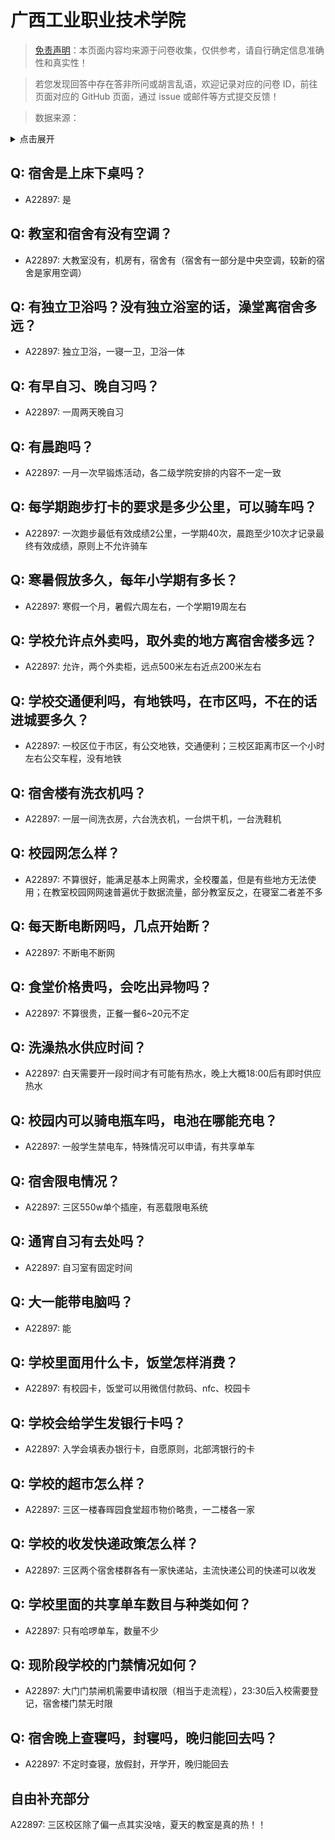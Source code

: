 # 广西工业职业技术学院

> [免责声明](https://colleges.chat/#_3)：本页面内容均来源于问卷收集，仅供参考，请自行确定信息准确性和真实性！

> 若您发现回答中存在答非所问或胡言乱语，欢迎记录对应的问卷 ID，前往页面对应的 GitHub 页面，通过 issue 或邮件等方式提交反馈！

> 数据来源：

<details><summary>点击展开</summary>
<ul>
<li>A22897: 匿名 (2024 年 06 月)</li>
</ul>
</details>

## Q: 宿舍是上床下桌吗？

- A22897: 是

## Q: 教室和宿舍有没有空调？

- A22897: 大教室没有，机房有，宿舍有（宿舍有一部分是中央空调，较新的宿舍是家用空调）

## Q: 有独立卫浴吗？没有独立浴室的话，澡堂离宿舍多远？

- A22897: 独立卫浴，一寝一卫，卫浴一体

## Q: 有早自习、晚自习吗？

- A22897: 一周两天晚自习

## Q: 有晨跑吗？

- A22897: 一月一次早锻炼活动，各二级学院安排的内容不一定一致

## Q: 每学期跑步打卡的要求是多少公里，可以骑车吗？

- A22897: 一次跑步最低有效成绩2公里，一学期40次，晨跑至少10次才记录最终有效成绩，原则上不允许骑车

## Q: 寒暑假放多久，每年小学期有多长？

- A22897: 寒假一个月，暑假六周左右，一个学期19周左右

## Q: 学校允许点外卖吗，取外卖的地方离宿舍楼多远？

- A22897: 允许，两个外卖柜，远点500米左右近点200米左右

## Q: 学校交通便利吗，有地铁吗，在市区吗，不在的话进城要多久？

- A22897: 一校区位于市区，有公交地铁，交通便利；三校区距离市区一个小时左右公交车程，没有地铁

## Q: 宿舍楼有洗衣机吗？

- A22897: 一层一间洗衣房，六台洗衣机，一台烘干机，一台洗鞋机

## Q: 校园网怎么样？

- A22897: 不算很好，能满足基本上网需求，全校覆盖，但是有些地方无法使用；在教室校园网网速普遍优于数据流量，部分教室反之，在寝室二者差不多

## Q: 每天断电断网吗，几点开始断？

- A22897: 不断电不断网

## Q: 食堂价格贵吗，会吃出异物吗？

- A22897: 不算很贵，正餐一餐6\~20元不定

## Q: 洗澡热水供应时间？

- A22897: 白天需要开一段时间才有可能有热水，晚上大概18:00后有即时供应热水

## Q: 校园内可以骑电瓶车吗，电池在哪能充电？

- A22897: 一般学生禁电车，特殊情况可以申请，有共享单车

## Q: 宿舍限电情况？

- A22897: 三区550w单个插座，有恶载限电系统

## Q: 通宵自习有去处吗？

- A22897: 自习室有固定时间

## Q: 大一能带电脑吗？

- A22897: 能

## Q: 学校里面用什么卡，饭堂怎样消费？

- A22897: 有校园卡，饭堂可以用微信付款码、nfc、校园卡

## Q: 学校会给学生发银行卡吗？

- A22897: 入学会填表办银行卡，自愿原则，北部湾银行的卡

## Q: 学校的超市怎么样？

- A22897: 三区一楼春晖园食堂超市物价略贵，一二楼各一家

## Q: 学校的收发快递政策怎么样？

- A22897: 三区两个宿舍楼群各有一家快递站，主流快递公司的快递可以收发

## Q: 学校里面的共享单车数目与种类如何？

- A22897: 只有哈啰单车，数量不少

## Q: 现阶段学校的门禁情况如何？

- A22897: 大门门禁闸机需要申请权限（相当于走流程），23:30后入校需要登记，宿舍楼门禁无时限

## Q: 宿舍晚上查寝吗，封寝吗，晚归能回去吗？

- A22897: 不定时查寝，放假封，开学开，晚归能回去

## 自由补充部分

A22897: 三区校区除了偏一点其实没啥，夏天的教室是真的热！！